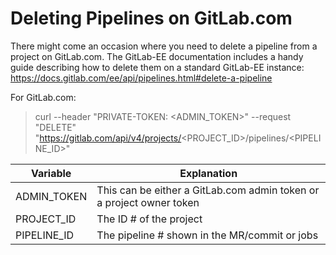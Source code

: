 # Deleting Pipelines on GitLab.com

There might come an occasion where you need to delete a pipeline from a project on GitLab.com.  The GitLab-EE documentation includes a handy guide describing how to delete them on a standard GitLab-EE instance: https://docs.gitlab.com/ee/api/pipelines.html#delete-a-pipeline

For GitLab.com:

> curl --header "PRIVATE-TOKEN: <ADMIN_TOKEN>" --request "DELETE" "https://gitlab.com/api/v4/projects/<PROJECT_ID>/pipelines/<PIPELINE_ID>"

| Variable | Explanation |
| ---------- | ---------- |
| ADMIN_TOKEN | This can be either a GitLab.com admin token or a project owner token |
| PROJECT_ID | The ID # of the project |
| PIPELINE_ID | The pipeline # shown in the MR/commit or jobs |
